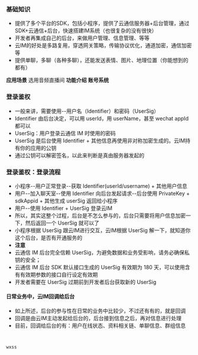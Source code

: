### 基础知识

* 提供了多个平台的SDK，包括小程序，提供了云通信服务器+后台管理，通过SDK+云通信+后台，快速搭建IM系统（也很复杂的没有很快）
* 开发者再集成自己的后台，来做用户管理、信息管理、等等
* 云IM的好处是多路复用，穿透网关策略，传输协议优化，通道加密，通信加密等
* 提供单聊，多聊（各种多聊），还能发送表情、图片、地理位置（你能想到的都有）

**应用场景** 选用音频直播间
**功能介绍**
**账号系统**

### 登录鉴权

* 一般来讲，需要使用--用户名（Identifier）和密码（UserSig）
* Identifier 由后台决定，可以用 userId，用 userName，甚至 wechat appId 都可以
* UserSig：用户登录云通信 IM 时使用的密码
* UserSig 是后台使用 Identifier + 其他信息再使用非对称加密生成的。云IM持有你的应用的公钥
* 通过公钥可以解密签名，以此来判断是真由服务器发起的

### 登录鉴权：登录流程

* 小程序--用户正常登录--获取 Identifier(userId/username) + 其他用户信息
* 用户--加入聊天室--使用 Identifier 向后台发起请求--后台使用 PrivateKey + sdkAppid + 其他生成 userSig 返回给小程序
* 用户--使用 Identifier + UserSig 登录云IM
* 所以，其实这整个过程，后台是不怎么参与的，后台只需要将用户信息加密一下，然后返回一个 UserSig 就可以了
* 小程序根据 UserSig 跟云IM进行交互，云IM根据 UserSig 解一下，就知道你这个后台，是否有开通服务的
* **注意**
* 云通信 IM 后台完全信赖 UserSig，为避免数据和业务受影响，请务必确保私钥的安全；
*  云通信 IM 后台 SDK 默认接口生成的 UserSig 有效期为 180 天，可以使用含有有效期参数的接口自行设定有效期
* 开发者需要在 UserSig 过期前到开发者后台获取新的 UserSig

#### 日常业务中，云IM回调给后台

* 如上所述，后台的参与性在日常的业务中比较少，不过还有有的，就是回调
* 回调是由云IM主动发起给后台的，后台接到信息之后，再对信息进行处理
* 目前，回调给后台的有：用户在线状态、资料相关链、单聊信息、群组信息


```js

```

```html

```

```wxss```

